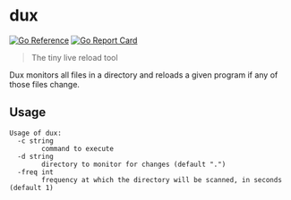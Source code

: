 # dux
[![Go Reference](https://pkg.go.dev/badge/github.com/mleone10/dux.svg)](https://pkg.go.dev/github.com/mleone10/dux) [![Go Report Card](https://goreportcard.com/badge/github.com/mleone10/dux)](https://goreportcard.com/report/github.com/mleone10/dux)
> The tiny live reload tool

Dux monitors all files in a directory and reloads a given program if any of those files change.

## Usage
```
Usage of dux:
  -c string
    	command to execute
  -d string
    	directory to monitor for changes (default ".")
  -freq int
    	frequency at which the directory will be scanned, in seconds (default 1)
```
